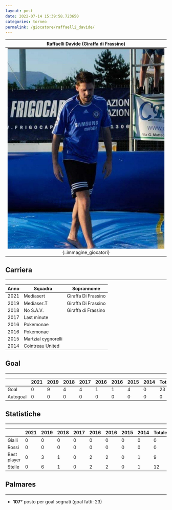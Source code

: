 ```yaml
---
layout: post
date: 2022-07-14 15:39:58.723650
categories: torneo
permalink: /giocatore/raffaelli_davide/
---
```

<link rel='stylesheets' href='./../assets/giocatori.css'>

| Raffaelli Davide (Giraffa di Frassino) |
|:-----:|
| ![Immagine mancante]('./../../assets/giocatori/raffaelli_davide.png){:.immagine_giocatori} |


## Carriera
----

|Anno|Squadra|Soprannome|
|:---:|---|---|
|2021|Mediasert|Giraffa Di Frassino|
|2019|Mediaser.T|Giraffa Di Frassino|
|2018|No S.A.V.|Giraffa di Frassino|
|2017|Last minute||
|2016|Pokemonae||
|2016|Pokemonae||
|2015|Martzial cygnorelli||
|2014|Cointreau United||


## Goal
----

| |2021|2019|2018|2017|2016|2016|2015|2014| Totale |
|---|---|---|---|---|---|---|---|---|---|
|Goal|0|9|4|4|1|1|4|0|23|
|Autogoal|0|0|0|0|0|0|0|0|0|


## Statistiche
----

| |2021|2019|2018|2017|2016|2016|2015|2014| Totale |
|---|---|---|---|---|---|---|---|---|---|
|Gialli|0|0|0|0|0|0|0|0|0|
|Rossi|0|0|0|0|0|0|0|0|0|
|Best player|0|3|1|0|2|2|0|1|9|
|Stelle|0|6|1|0|2|2|0|1|12|


## Palmares
----

- **107°** posto per goal segnati (goal fatti: 23)
